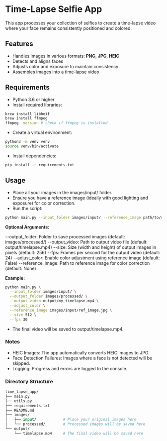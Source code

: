 # Time-Lapse Selfie App

This app processes your collection of selfies to create a time-lapse video where your face remains consistently positioned and colored.

## Features

- Handles images in various formats: **PNG**, **JPG**, **HEIC**
- Detects and aligns faces
- Adjusts color and exposure to maintain consistency
- Assembles images into a time-lapse video

## Requirements

- Python 3.6 or higher
- Install required libraries:

```bash
brew install libheif
brew install ffmpeg
ffmpeg -version # check if ffmpeg is installed
```

- Create a virtual environment:

```bash
python3 -m venv venv
source venv/bin/activate
```

- Install dependencies:

```bash
pip install -r requirements.txt
```

## Usage

- Place all your images in the images/input/ folder.
- Ensure you have a reference image (ideally with good lighting and exposure) for color correction.
- Run the script:

```bash
python main.py --input_folder images/input/ --reference_image path/to/reference.jpg
```

**Optional Arguments:**

--output_folder: Folder to save processed images (default: images/processed/)
--output_video: Path to output video file (default: output/timelapse.mp4)
--size: Size (width and height) of output images in pixels (default: 256)
--fps: Frames per second for the output video (default: 24)
--adjust_color: Enable color adjustment using reference image (default: False)
--reference_image: Path to reference image for color correction (default: None)

**Example:**

```bash
python main.py \
  --input_folder images/input/ \
  --output_folder images/processed/ \
  --output_video output/my_timelapse.mp4 \
  --adjust_color \
  --reference_image images/input/ref_image.jpg \
  --size 512 \
  --fps 30
```

- The final video will be saved to output/timelapse.mp4.

### Notes

- HEIC Images: The app automatically converts HEIC images to JPG.
- Face Detection Failures: Images where a face is not detected will be skipped.
- Logging: Progress and errors are logged to the console.

### Directory Structure

```graphql
time_lapse_app/
├── main.py
├── utils.py
├── requirements.txt
├── README.md
├── images/
│   ├── input/            # Place your original images here
│   └── processed/        # Processed images will be saved here
└── output/
    └── timelapse.mp4     # The final video will be saved here
```
